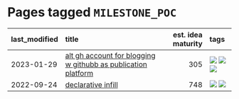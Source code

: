 # Pages tagged `MILESTONE_POC`

|last_modified|title|est. idea maturity|tags
|:---|:---|---:|:---|
|2023-01-29|[alt gh account for blogging w githubb as publication platform](../alt_gh_account_for_blogging.md)|305|[![](https://img.shields.io/badge/tag-MILESTONE_POC-9c3a4a)](../tags/MILESTONE_POC.md) [![](https://img.shields.io/badge/tag-publication-e7673c)](../tags/publication.md) [![](https://img.shields.io/badge/tag-wip-fecb83)](../tags/wip.md)|
|2022-09-24|[declarative infill](../declarative-infill.md)|748|[![](https://img.shields.io/badge/tag-MILESTONE_POC-9c3a4a)](../tags/MILESTONE_POC.md) [![](https://img.shields.io/badge/tag-experimental-6a156e)](../tags/experimental.md)|